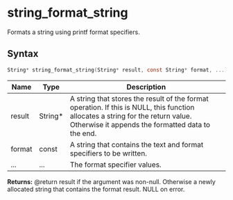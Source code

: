 # string_format_string

Formats a string using printf format specifiers.

## Syntax

```c
String* string_format_string(String* result, const String* format, ...);
```

| Name | Type | Description |
| --- | --- | --- |
| result | String* | A string that stores the result of the format operation. If this is NULL, this function allocates a string for the return value. Otherwise it appends the formatted data to the end. |
| format | const | A string that contains the text and format specifiers to be written. |
| ... | ... | The format specifier values. |

**Returns:** @return result if the argument was non-null. Otherwise a newly allocated string that contains the format result. NULL on error.

